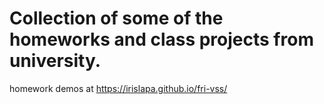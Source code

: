 # Collection of some of the homeworks and class projects from university.

homework demos at https://irislapa.github.io/fri-vss/
